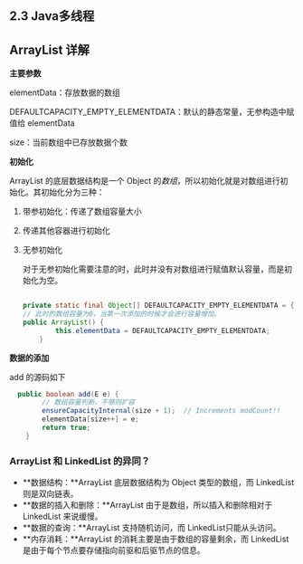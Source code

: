 ## 2.3 Java多线程

## ArrayList 详解

**主要参数**

elementData：存放数据的数组

DEFAULTCAPACITY_EMPTY_ELEMENTDATA：默认的静态常量，无参构造中赋值给 elementData

size：当前数组中已存放数据个数

**初始化**

ArrayList 的底层数据结构是一个  Object 的*数组*，所以初始化就是对数组进行初始化。其初始化分为三种：

1. 带参初始化：传递了数组容量大小

2. 传递其他容器进行初始化

3. 无参初始化

   对于无参初始化需要注意的时，此时并没有对数组进行赋值默认容量，而是初始化为空。

   ```java
   
   private static final Object[] DEFAULTCAPACITY_EMPTY_ELEMENTDATA = {};
   // 此时的数组容量为0，当第一次添加的时候才会进行容量增加。
   public ArrayList() {
           this.elementData = DEFAULTCAPACITY_EMPTY_ELEMENTDATA;
       }
   ```

**数据的添加**

add 的源码如下

```java
  public boolean add(E e) {
        // 数组容量判断，不够则扩容
        ensureCapacityInternal(size + 1);  // Increments modCount!!
        elementData[size++] = e;
        return true;
    }
```

### ArrayList 和 LinkedList 的异同？

* **数据结构：**ArrayList 底层数据结构为 Object 类型的数组，而 LinkedList 则是双向链表。
* **数据的插入和删除：**ArrayList 由于是数组，所以插入和删除相对于 LinkedList 来说缓慢。
* **数据的查询：**ArrayList 支持随机访问，而 LinkedList只能从头访问。
* **内存消耗：**ArrayList 的消耗主要是由于数组的容量剩余，而 LinkedList 是由于每个节点要存储指向前驱和后驱节点的信息。